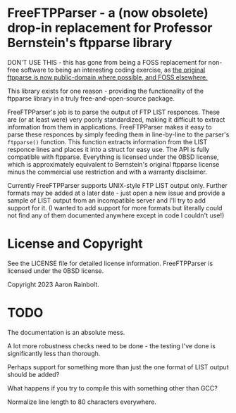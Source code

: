 # FreeFTPParser - a (now obsolete) drop-in replacement for Professor Bernstein's ftpparse library

DON'T USE THIS - this has gone from being a FOSS replacement for non-free software to being an interesting coding exercise, as [the original ftpparse is now public-domain where possible, and FOSS elsewhere.](https://cr.yp.to/distributors.html)

This library exists for one reason - providing the functionality of the ftpparse library in a truly free-and-open-source package.

FreeFTPParser's job is to parse the output of FTP LIST responces. These are (or at least were) very poorly standardized, making it difficult to extract information from them in applications. FreeFTPParser makes it easy to parse these responces by simply feeding them in line-by-line to the parser's `ftpparse()` function. This function extracts information from the LIST responce lines and places it into a struct for easy use. The API is fully compatible with ftpparse. Everything is licensed under the 0BSD license, which is approximately equivalent to Bernstein's original ftpparse license minus the commercial use restriction and with a warranty disclaimer.

Currently FreeFTPParser supports UNIX-style FTP LIST output only. Further formats may be added at a later date - just open a new issue and provide a sample of LIST output from an incompatible server and I'll try to add support for it. (I wanted to add support for more formats but literally could not find any of them documented anywhere except in code I couldn't use!)

# License and Copyright

See the LICENSE file for detailed license information. FreeFTPParser is licensed under the 0BSD license.

Copyright 2023 Aaron Rainbolt.

# TODO

The documentation is an absolute mess.

A lot more robustness checks need to be done - the testing I've done is significantly less than thorough.

Perhaps support for something more than just the one format of LIST output should be added?

What happens if you try to compile this with something other than GCC?

Normalize line length to 80 characters everywhere.
